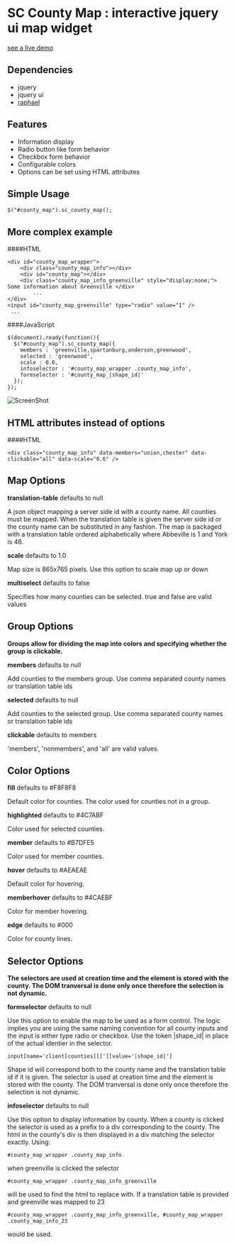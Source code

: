 # SC County Map : interactive jquery ui map widget

[see a live demo]

Dependencies
-

* jquery
* jquery ui
* [raphael]

Features
-

* Information display
* Radio button like form behavior
* Checkbox form behavior
* Configurable colors
* Options can be set using HTML attributes

Simple Usage
-

    $("#county_map").sc_county_map();


More complex example
-

####HTML

    <div id="county_map_wrapper">
        <div class="county_map_info"></div>
        <div id="county_map"></div>
        <div class="county_map_info_greenville" style="display:none;"> Some information about Greenville </div>
            ...
    </div>
    <input id="county_map_greenville" type="radio" value="1" />
     ...
    
    
####JavaScript

    $(document).ready(function(){
      $("#county_map").sc_county_map({
        members : 'greenville,spartanburg,anderson,greenwood',
        selected : 'greenwood',
        scale : 0.6,
        infoselector : '#county_map_wrapper .county_map_info',
        formselector : '#county_map_|shape_id|'
      });
    });

![ScreenShot](https://rawgithub.com/thegboat/examples/master/sc_county_map/screen_shot.png)

HTML attributes instead of options
-

####HTML

    <div class="county_map_info" data-members="union,chester" data-clickable="all" data-scale="0.6" />


Map Options
-

 **translation-table** defaults to null

 A json object mapping a server side id with a county name. All counties must be mapped.  When the translation table is given the server side id or the county name can be substituted in any fashion.  The map is packaged with a translation table ordered alphabetically where Abbeville is 1 and York is 46.

 **scale** defaults to 1.0

 Map size is 865x765 pixels. Use this option to scale map up  or down

 **multiselect** defaults to false

 Specifies how many counties can be selected. true and false are valid values

Group Options
-
**Groups allow for dividing the map into colors and specifying whether the group is clickable.**

 **members** defaults to null

 Add counties to the members group. Use comma separated county names or translation table ids

 **selected** defaults to null

 Add counties to the selected group. Use comma separated county names or translation table ids

 **clickable** defaults to members

 'members', 'nonmembers', and 'all' are valid values.

Color Options
-

 **fill** defaults to #F8F8F8

 Default color for counties.  The color used for counties not in a group.

 **highlighted** defaults to #4C7ABF

 Color used for selected counties.

 **member** defaults to #B7DFE5

 Color used for member counties.

 **hover** defaults to #AEAEAE

 Default color for hovering.

 **memberhover** defaults to #4CAEBF

 Color for member hovering.

 **edge** defaults to #000

 Color for county lines.

Selector Options
-
**The selectors are used at creation time and the element is stored with the county.  The DOM tranversal is done only once therefore the selection is not dynamic.**

**formselector** defaults to null

Use this option to enable the map to be used as a form control.  The logic implies you are using the same naming convention for all county inputs and the input is either type radio or checkbox.  Use the token |shape_id| in place of the actual identier in the selector.  

`input[name='client[counties][]'][value='|shape_id|']`

Shape id will correspond both to the county name and the translation table id if it is given.  The selector is used at creation time and the element is stored with the county.  The DOM tranversal is done only once therefore the selection is not dynamic.

**infoselector** defaults to null

Use this option to display information by county.  When a county is clicked the selector is used as a prefix to a div corresponding to the county. The html in the county's div is then displayed in a div matching the selector exactly.  Using:

`#county_map_wrapper .county_map_info`

when greenville is clicked the selector 

`#county_map_wrapper .county_map_info_greenville` 

will be used to find the html to replace with.  If a translation table is provided and greenville was mapped to 23 

`#county_map_wrapper .county_map_info_greenville, #county_map_wrapper .county_map_info_23`

would be used.  


[raphael]: http://raphaeljs.com/
[see a live demo]: http://rawgithub.com/thegboat/examples/master/sc_county_map/example.html